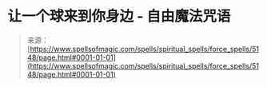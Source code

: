<!--yml

category: 未分类

date: 2024-06-12 18:39:09

-->

# 让一个球来到你身边 - 自由魔法咒语

> 来源：[https://www.spellsofmagic.com/spells/spiritual_spells/force_spells/5148/page.html#0001-01-01](https://www.spellsofmagic.com/spells/spiritual_spells/force_spells/5148/page.html#0001-01-01)
